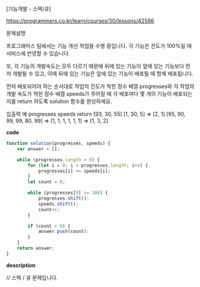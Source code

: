 [기능개발 - 스택/큐]

https://programmers.co.kr/learn/courses/30/lessons/42586

문제설명

프로그래머스 팀에서는 기능 개선 작업을 수행 중입니다.
각 기능은 진도가 100%일 때 서비스에 반영할 수 있습니다.

또, 각 기능의 개발속도는 모두 다르기 때문에 뒤에 있는 기능이 앞에 있는 기능보다 먼저 개발될 수 있고,
이때 뒤에 있는 기능은 앞에 있는 기능이 배포될 때 함께 배포됩니다.

먼저 배포되어야 하는 순서대로 작업의 진도가 적힌 정수 배열 progresses와
각 작업의 개발 속도가 적힌 정수 배열 speeds가 주어질 때 각 배포마다 몇 개의 기능이 배포되는지를 return 하도록 solution 함수를 완성하세요.

입출력 예
progresses speeds return
[93, 30, 55] [1, 30, 5] => [2, 1]
[95, 90, 99, 99, 80, 99] => [1, 1, 1, 1, 1, 1] => [1, 3, 2]

**code**

```js
function solution(progresses, speeds) {
	var answer = [];

	while (progresses.length > 0) {
		for (let i = 0; i < progresses.length; i++) {
			progresses[i] += speeds[i];
		}
		let count = 0;

		while (progresses[0] >= 100) {
			progresses.shift();
			speeds.shift();
			count++;
		}

		if (count > 0) {
			answer.push(count);
		}
	}
	return answer;
}
```

**description**

//
스택 / 큐 문제입니다.
